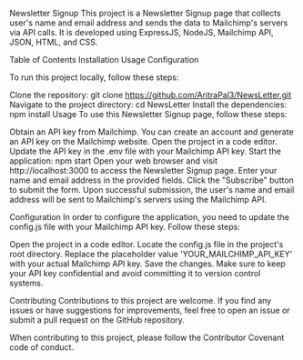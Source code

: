 Newsletter Signup
This project is a Newsletter Signup page that collects user's name and email address and sends the data to Mailchimp's servers via API calls. It is developed using ExpressJS, NodeJS, Mailchimp API, JSON, HTML, and CSS.

Table of Contents
Installation
Usage
Configuration

To run this project locally, follow these steps:

Clone the repository: git clone https://github.com/AritraPal3/NewsLetter.git
Navigate to the project directory: cd NewsLetter
Install the dependencies: npm install
Usage
To use this Newsletter Signup page, follow these steps:

Obtain an API key from Mailchimp. You can create an account and generate an API key on the Mailchimp website.
Open the project in a code editor.
Update the API key in the .env file with your Mailchimp API key.
Start the application: npm start
Open your web browser and visit http://localhost:3000 to access the Newsletter Signup page.
Enter your name and email address in the provided fields.
Click the "Subscribe" button to submit the form.
Upon successful submission, the user's name and email address will be sent to Mailchimp's servers using the Mailchimp API.

Configuration
In order to configure the application, you need to update the config.js file with your Mailchimp API key. Follow these steps:

Open the project in a code editor.
Locate the config.js file in the project's root directory.
Replace the placeholder value 'YOUR_MAILCHIMP_API_KEY' with your actual Mailchimp API key.
Save the changes.
Make sure to keep your API key confidential and avoid committing it to version control systems.

Contributing
Contributions to this project are welcome. If you find any issues or have suggestions for improvements, feel free to open an issue or submit a pull request on the GitHub repository.

When contributing to this project, please follow the Contributor Covenant code of conduct.
